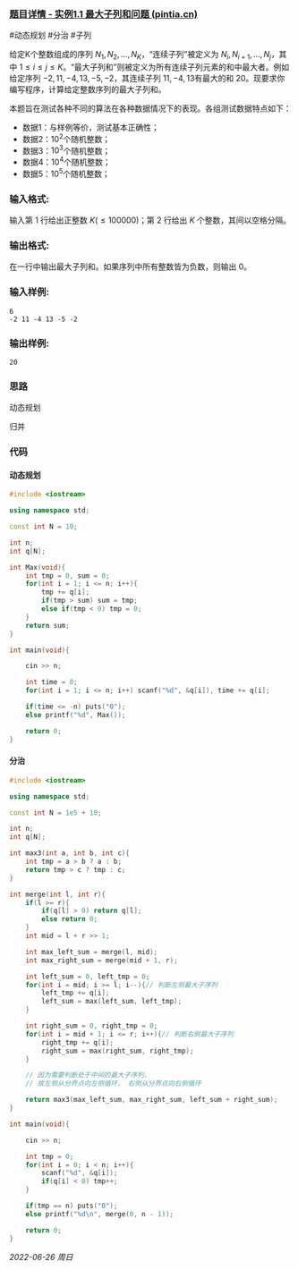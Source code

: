 ### [题目详情 - 实例1.1 最大子列和问题 (pintia.cn)](https://pintia.cn/problem-sets/434/problems/5404)

#动态规划 #分治 #子列

给定K个整数组成的序列 ${ N_1, N_2, ..., N_K }$，“连续子列”被定义为 ${ N_i, N_{i+1}, ..., N_j }$，其中 $1≤i≤j≤K$。“最大子列和”则被定义为所有连续子列元素的和中最大者。例如给定序列 ${ -2, 11, -4, 13, -5, -2 }$，其连续子列 ${ 11, -4, 13 }$有最大的和 $20$。现要求你编写程序，计算给定整数序列的最大子列和。

本题旨在测试各种不同的算法在各种数据情况下的表现。各组测试数据特点如下：

- 数据1：与样例等价，测试基本正确性；
- 数据2：$10^2$个随机整数；
- 数据3：$10^3$个随机整数；
- 数据4：$10^4$个随机整数；
- 数据5：$10^5$个随机整数；

### 输入格式:

输入第 $1$ 行给出正整数 $K (≤100000)$；第 $2$ 行给出 $K$ 个整数，其间以空格分隔。

### 输出格式:

在一行中输出最大子列和。如果序列中所有整数皆为负数，则输出 $0$。

### 输入样例:

```in
6
-2 11 -4 13 -5 -2
```

### 输出样例:

```out
20
```

### 思路

动态规划

归并

### 代码

#### 动态规划

```cpp
#include <iostream>

using namespace std;

const int N = 10;

int n;
int q[N];

int Max(void){
    int tmp = 0, sum = 0;
    for(int i = 1; i <= n; i++){
        tmp += q[i];
        if(tmp > sum) sum = tmp;
        else if(tmp < 0) tmp = 0;
    }
    return sum;
}

int main(void){

    cin >> n;

    int time = 0;
    for(int i = 1; i <= n; i++) scanf("%d", &q[i]), time += q[i];

    if(time <= -n) puts("0");
    else printf("%d", Max());  

    return 0;
}
```

#### 分治

```cpp
#include <iostream>

using namespace std;

const int N = 1e5 + 10;

int n;
int q[N];

int max3(int a, int b, int c){
    int tmp = a > b ? a : b;
    return tmp > c ? tmp : c;
}

int merge(int l, int r){
    if(l >= r){
        if(q[l] > 0) return q[l];
        else return 0;
    }
    int mid = l + r >> 1;

    int max_left_sum = merge(l, mid);
    int max_right_sum = merge(mid + 1, r);

    int left_sum = 0, left_tmp = 0;
    for(int i = mid; i >= l; i--){// 判断左侧最大子序列
        left_tmp += q[i];
        left_sum = max(left_sum, left_tmp);
    }

    int right_sum = 0, right_tmp = 0;
    for(int i = mid + 1; i <= r; i++){// 判断右侧最大子序列
        right_tmp += q[i];
        right_sum = max(right_sum, right_tmp);
    }

    // 因为需要判断处于中间的最大子序列，
    // 故左侧从分界点向左侧循环， 右侧从分界点向右侧循环

    return max3(max_left_sum, max_right_sum, left_sum + right_sum);
}

int main(void){

    cin >> n;

    int tmp = 0;
    for(int i = 0; i < n; i++){
        scanf("%d", &q[i]);
        if(q[i] < 0) tmp++;
    }

    if(tmp == n) puts("0");
    else printf("%d\n", merge(0, n - 1));

    return 0;
}
```


*2022-06-26 周日*